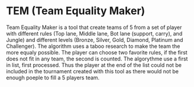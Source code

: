 # TEM (Team Equality Maker)
Team Equality Maker is a tool that create teams of 5 from a set of player with different rules (Top lane, Middle lane, Bot lane (support, carry), and Jungle)  and different levels (Bronze, Silver, Gold, Diamond, Platinum and Challenger). 
The algorithm uses a taboo research to make the team the more equaly possible. 
The player can choose two favorite rules, if the first does not fit in any team, the second is counted.
The algorythme use a first in list, first processed. Thus the player at the end of the list could not be included in the tournament created with this tool as there would not be enough poeple to fill a 5 players team.
